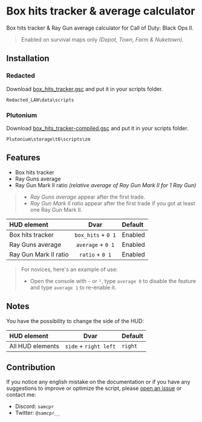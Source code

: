 # Box hits tracker & average calculator

Box hits tracker & Ray Gun average calculator for Call of Duty: Black Ops II.

> Enabled on survival maps only *(Depot, Town, Farm & Nuketown)*.

## Installation

### Redacted

Download [box_hits_tracker.gsc](https://github.com/SamRemix/box-hits-tracker/blob/main/box_hits_tracker.gsc) and put it in your scripts folder.

```
Redacted_LAN\data\scripts
```

### Plutonium

Download [box_hits_tracker-compiled.gsc](https://github.com/SamRemix/box-hits-tracker/blob/main/box_hits_tracker-compiled.gsc) and put it in your scripts folder.

```
Plutonium\storage\t6\scripts\zm
```

## Features

- Box hits tracker
- Ray Guns average
- Ray Gun Mark II ratio *(relative average of Ray Gun Mark II for 1 Ray Gun)*

> * *Ray Guns average* appear after the first trade.
> * *Ray Gun Mark II ratio* appear after the first trade if you got at least one Ray Gun Mark II.

| HUD element           |        Dvar        | Default |
| :-------------------- | :----------------: | :------ |
| Box hits tracker      | `box_hits` + `0 1` | Enabled |
| Ray Guns average      | `average` + `0 1`  | Enabled |
| Ray Gun Mark II ratio |  `ratio` + `0 1`   | Enabled |

> For novices, here's an example of use:
> * Open the console with `~` or `²`, type `average 0` to disable the feature and type `average 1` to re-enable it.

## Notes

You have the possibility to change the side of the HUD:

| HUD element      |         Dvar          | Default |
| :--------------- | :-------------------: | :------ |
| All HUD elements | `side` + `right left` | `right` |

## Contribution

If you notice any english mistake on the documentation or if you have any suggestions to improve or optimize the script, please [open an issue](https://github.com/SamRemix/box-hits-tracker/issues/new) or contact me:

* Discord: `samcpr`
* Twitter: `@samcpr__`